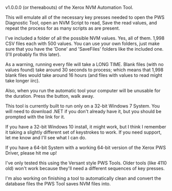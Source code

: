 v1.0.0.0 (or thereabouts) of the Xerox NVM Automation Tool.


This will emulate all of the necessary key presses needed to open the PWS Diagnostic Tool, open an NVM Script to read, Save the read values, and repeat the process for as many scripts as are present.

I've included a folder of all the possible NVM values. Yes, all of them. 1,998 CSV files each with 500 values. You can use your own folders, just make sure that you have the 'Done' and 'SaveFiles' folders like the included one. (I'll probably fix this later).

As a warning, running every file will take a LONG TIME. Blank files (with no values found) take around 30 seconds to process; which means that 1,998 blank files would take around 16 hours (and files with values to read might take longer iirc).

Also, when you run the automatic tool your computer will be unusable for the duration. Press the button, walk away.


This tool is currently built to run only on a 32-bit Windows 7 System. You will need to download .NET if you don't already have it, but you should be prompted with the link for it.

If you have a 32-bit Windows 10 install, it might work, but I think I remember it taking a slightly different set of keystrokes to work. If you need support, let me know and I'll see what I can do.

If you have a 64-bit System with a working 64-bit version of the Xerox PWS Driver, please hit me up!


I've only tested this using the Versant style PWS Tools. Older tools (like 4110 old) won't work because they'll need a different sequences of key presses.


I'm also working on finishing a tool to automatically clean and convert the database files the PWS Tool saves NVM files into.
